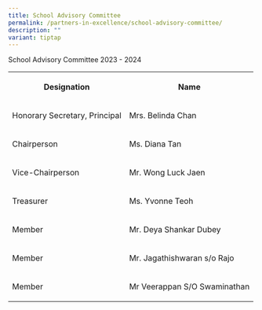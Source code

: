 ```yaml
---
title: School Advisory Committee
permalink: /partners-in-excellence/school-advisory-committee/
description: ""
variant: tiptap
---
```

<p>School Advisory Committee 2023 - 2024</p>
<table style="minWidth: 50px">
<colgroup>
<col>
<col>
</colgroup>
<tbody>
<tr>
<th rowspan="1" colspan="1">
<p>Designation</p>
</th>
<th rowspan="1" colspan="1">
<p>Name</p>
</th>
</tr>
<tr>
<td rowspan="1" colspan="1">
<p>Honorary Secretary, Principal</p>
</td>
<td rowspan="1" colspan="1">
<p>Mrs. Belinda Chan</p>
</td>
</tr>
<tr>
<td rowspan="1" colspan="1">
<p>Chairperson</p>
</td>
<td rowspan="1" colspan="1">
<p>Ms. Diana Tan</p>
</td>
</tr>
<tr>
<td rowspan="1" colspan="1">
<p>Vice-Chairperson</p>
</td>
<td rowspan="1" colspan="1">
<p>Mr. Wong Luck Jaen</p>
</td>
</tr>
<tr>
<td rowspan="1" colspan="1">
<p>Treasurer</p>
</td>
<td rowspan="1" colspan="1">
<p>Ms. Yvonne Teoh</p>
</td>
</tr>
<tr>
<td rowspan="1" colspan="1">
<p>Member</p>
</td>
<td rowspan="1" colspan="1">
<p>Mr. Deya Shankar Dubey</p>
</td>
</tr>
<tr>
<td rowspan="1" colspan="1">
<p>Member</p>
</td>
<td rowspan="1" colspan="1">
<p>Mr. Jagathishwaran s/o Rajo</p>
</td>
</tr>
<tr>
<td rowspan="1" colspan="1">
<p>Member</p>
</td>
<td rowspan="1" colspan="1">
<p>Mr Veerappan S/O Swaminathan</p>
</td>
</tr>
</tbody>
</table>
<p></p>